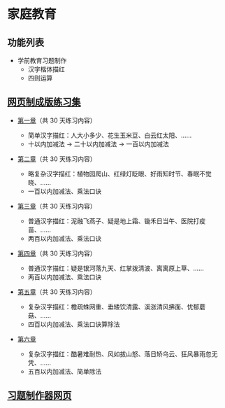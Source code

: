 # 家庭教育

## 功能列表
- 学前教育习题制作
    - 汉字楷体描红
    - 四则运算

## [网页制成版练习集](https://huangjian.github.io/FamilyEducation/)

- [第一章](https://huangjian.github.io/FamilyEducation/Exercise/chapter-1)（共 30 天练习内容）
    - 简单汉字描红：人大小多少、花生玉米豆、白云红太阳、……
    - 十以内加减法 → 二十以内加减法 → 一百以内加减法

- [第二章](https://huangjian.github.io/FamilyEducation/Exercise/chapter-2)（共 30 天练习内容）
    - 略复杂汉字描红：植物园爬山、红绿灯眨眼、好雨知时节、春眠不觉晓、……
    - 一百以内加减法、乘法口诀

- [第三章](https://huangjian.github.io/FamilyEducation/Exercise/chapter-3)（共 30 天练习内容）
    - 普通汉字描红：泥融飞燕子、疑是地上霜、锄禾日当午、医院打疫苗、……
    - 两百以内加减法、乘法口诀

- [第四章](https://huangjian.github.io/FamilyEducation/Exercise/chapter-4)（共 30 天练习内容）
    - 普通汉字描红：疑是银河落九天、红掌拨清波、离离原上草、……
    - 两百以内加减法、乘法口诀

- [第五章](https://huangjian.github.io/FamilyEducation/Exercise/chapter-5)（共 30 天练习内容）
    - 复杂汉字描红：檐疏蛛网重、垂緌饮清露、溪涨清风拂面、忧郁蘑菇、……
    - 四百以内加减法、乘法口诀算除法

- [第六章](https://huangjian.github.io/FamilyEducation/Exercise/chapter-6)
    - 复杂汉字描红：酷暑难耐热、风如拔山怒、落日矫乌云、狂风暴雨忽无凭、……
    - 五百以内加减法、简单除法

## [习题制作器网页](https://huangjian.github.io/FamilyEducation/Generator)
